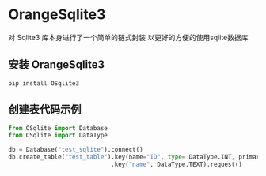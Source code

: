 # OrangeSqlite3
对 Sqlite3 库本身进行了一个简单的链式封装
以更好的方便的使用sqlite数据库

## 安装 OrangeSqlite3

```
pip install OSqlite3
```
## 创建表代码示例
```py
from OSqlite import Database
from OSqlite import DataType

db = Database("test_sqlite").connect()
db.create_table("test_table").key(name="ID", type= DataType.INT, primary_key=True)\
                             .key("name", DataType.TEXT).request()
```

